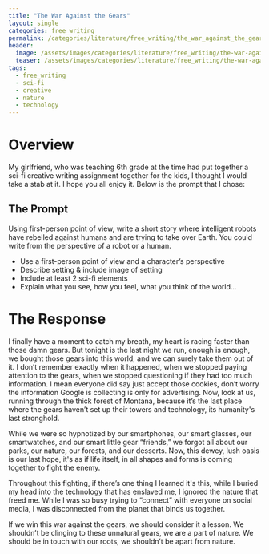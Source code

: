 ```yaml
---
title: "The War Against the Gears"
layout: single
categories: free_writing
permalink: /categories/literature/free_writing/the_war_against_the_gears
header:
  image: /assets/images/categories/literature/free_writing/the-war-against-the-gears.jpg
  teaser: /assets/images/categories/literature/free_writing/the-war-against-the-gears.jpg
tags:
  - free_writing
  - sci-fi
  - creative
  - nature
  - technology
---
```


# Overview

My girlfriend, who was teaching 6th grade at the time had put together a sci-fi creative writing assignment together for the kids, I thought I would take a stab at it. I hope you all enjoy it. Below is the prompt that I chose:

## The Prompt

Using first-person point of view, write a short story where intelligent robots have rebelled against humans and are trying to take over Earth. You could write from the perspective of a robot or a human.

- Use a first-person point of view and a character’s perspective
- Describe setting & include image of setting
- Include at least 2 sci-fi elements
- Explain what you see, how you feel, what you think of the world...

# The Response

I finally have a moment to catch my breath, my heart is racing faster than those damn gears. But tonight is the last night we run, enough is enough, we bought those gears into this world, and we can surely take them out of it. I don’t remember exactly when it happened, when we stopped paying attention to the gears, when we stopped questioning if they had too much information. I mean everyone did say just accept those cookies, don’t worry the information Google is collecting is only for advertising. Now, look at us, running through the thick forest of Montana, because it’s the last place where the gears haven’t set up their towers and technology, its humanity's last stronghold.

While we were so hypnotized by our smartphones, our smart glasses, our smartwatches, and our smart little gear “friends,” we forgot all about our parks, our nature, our forests, and our desserts. Now, this dewey, lush oasis is our last hope, it's as if life itself, in all shapes and forms is coming together to fight the enemy.

Throughout this fighting, if there’s one thing I learned it's this, while I buried my head into the technology that has enslaved me, I ignored the nature that freed me. While I was so busy trying to “connect” with everyone on social media, I was disconnected from the planet that binds us together.

If we win this war against the gears, we should consider it a lesson. We shouldn’t be clinging to these unnatural gears, we are a part of nature. We should be in touch with our roots, we shouldn’t be apart from nature.
